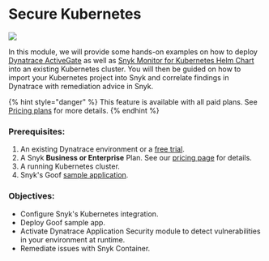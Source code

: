 # Secure Kubernetes

![](../../../../.gitbook/assets/snykk8s.png)

In this module, we will provide some hands-on examples on how to deploy [Dynatrace ActiveGate](https://www.dynatrace.com/support/help/setup-and-configuration/dynatrace-activegate/) as well as [Snyk Monitor for Kubernetes Helm Chart](https://artifacthub.io/packages/helm/snyk/snyk-monitor) into an existing Kubernetes cluster. You will then be guided on how to import your Kubernetes project into Snyk and correlate findings in Dynatrace with remediation advice in Snyk.

{% hint style="danger" %}
This feature is available with all paid plans. See [Pricing plans](https://snyk.io/plans/) for more details.
{% endhint %}

### Prerequisites:

1. An existing Dynatrace environment or a [free trial](https://www.dynatrace.com/trial/).
2. A Snyk **Business or Enterprise** Plan. See our [pricing page](https://snyk.io/plans/) for details.
3. A running Kubernetes cluster.
4. Snyk's Goof [sample application](https://github.com/snyk-partners/k8s-goof).

### Objectives:

* Configure Snyk's Kubernetes integration.
* Deploy Goof sample app.
* Activate Dynatrace Application Security module to detect vulnerabilities in your environment at runtime.
* Remediate issues with Snyk Container.

